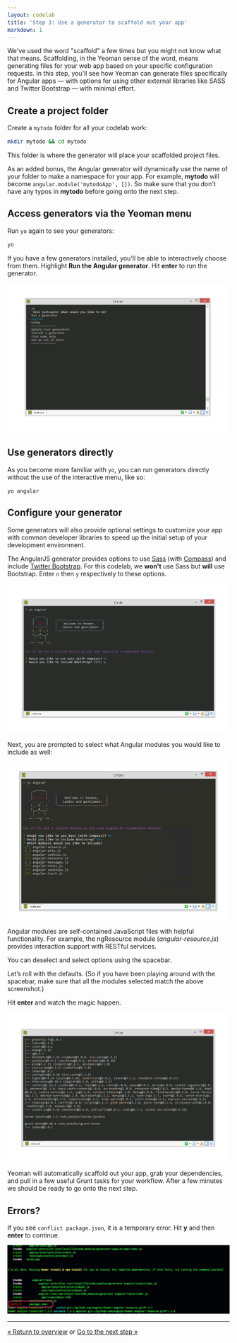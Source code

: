 ```yaml
---
layout: codelab
title: 'Step 3: Use a generator to scaffold out your app'
markdown: 1
---
```


We've used the word "scaffold" a few times but you might not know what that means. Scaffolding, in the Yeoman sense of the word, means generating files for your web app based on your specific configuration requests. In this step, you'll see how Yeoman can generate files specifically for Angular apps &mdash; with options for using other external libraries like SASS and Twitter Bootstrap &mdash; with minimal effort.

## Create a project folder

Create a `mytodo` folder for all your codelab work:

```sh
mkdir mytodo && cd mytodo
```

This folder is where the generator will place your scaffolded project files.

<div class="note tip">
As an added bonus, the Angular generator will dynamically use the name of your folder to make a namespace for your app. For example, <b>mytodo</b> will become <code>angular.module('mytodoApp', [])</code>. So make sure that you don't have any typos in <b>mytodo</b> before going onto the next step.
</div>

## Access generators via the Yeoman menu

Run `yo` again to see your generators:

```sh
yo
```

If you have a few generators installed, you'll be able to interactively choose from them. Highlight **Run the Angular generator**. Hit **enter** to run the generator.

![](/assets/img/codelab/image_7.png)

<div class="note tip">

  <h2>Use generators directly</h2>

  <p>As you become more familiar with <code>yo</code>, you can run generators directly without the use of the interactive menu, like so:</p>

<pre>
<code class="language-sh">yo angular</code>
</pre>

</div>

<h2 id="configure">Configure your generator</h2>

Some generators will also provide optional settings to customize your app with common developer libraries to speed up the initial setup of your development environment.

The AngularJS generator provides options to use [Sass](http://sass-lang.com/) (with [Compass](http://compass-style.org)) and include [Twitter Bootstrap](http://getbootstrap.com/). For this codelab, we **won't** use Sass but **will** use Bootstrap. Enter `n` then `y` respectively to these options.

![](/assets/img/codelab/image_8.png)

Next, you are prompted to select what Angular modules you would like to include as well:

![](/assets/img/codelab/image_9.png)

Angular modules are self-contained JavaScript files with helpful functionality. For example, the ngResource module (*angular-resource.js*) provides interaction support with RESTful services.

You can deselect and select options using the spacebar.

Let’s roll with the defaults. (So if you have been playing around with the spacebar, make sure that all the modules selected match the above screenshot.)

Hit **enter** and watch the magic happen.

![](/assets/img/codelab/image_10.png)

Yeoman will automatically scaffold out your app, grab your dependencies, and pull in a few useful Grunt tasks for your workflow. After a few minutes we should be ready to go onto the next step.


<div class="note important">

  <h2>Errors?</h2>

  <p>
     If you see <code>conflict package.json</code>, it is a temporary error. Hit <strong>y</strong> and then <strong>enter</strong> to continue.
  </p>
  <p>
     <img src="/assets/img/codelab/conflict.png">
  </p>

</div>

<hr>


<p class="codelab-paging">
  <a href="index.html#toc">&laquo; Return to overview</a>
  or
  <a href="review-generated-files.html">Go to the next step &raquo;</a>
</p>
